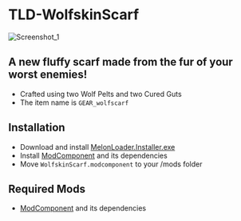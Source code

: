 # TLD-WolfskinScarf

![Screenshot_1](https://user-images.githubusercontent.com/102776369/166163181-619890d1-6eaf-43b2-8930-8fec482f3a35.png)

## A new fluffy scarf made from the fur of your worst enemies!
* Crafted using two Wolf Pelts and two Cured Guts
* The item name is `GEAR_wolfscarf`

## Installation
* Download and install [MelonLoader.Installer.exe](https://github.com/HerpDerpinstine/MelonLoader/releases/latest/download/MelonLoader.Installer.exe)
* Install [ModComponent](https://github.com/ds5678/ModComponent) and its dependencies
* Move `WolfskinScarf.modcomponent` to your /mods folder

## Required Mods
* [ModComponent](https://github.com/dommrogers/ModComponent) and its dependencies
